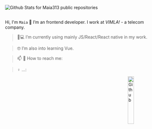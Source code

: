  ![Github Stats for Maia313 public repositories](https://github-readme-stats.vercel.app/api?username=Maia313&show_icons=true&title_color=067E7B&icon_color=067E7B&text_color=067E7B&bg_color=ececec)  
</br>


Hi, I'm `Maia` 👋
I’m an frontend developer. I work at _VIMLA!_ - a telecom company.


> 📱💻 I’m currently using mainly JS/React/React native in my work.

> 🤓 I’m also into learning Vue.

> 📫 💬 How to reach me: 

> ♀️ ...: 

<img width="20%" align="right" alt="Github" src="https://raw.githubusercontent.com/onimur/.github/master/.resources/git-header.svg" />
